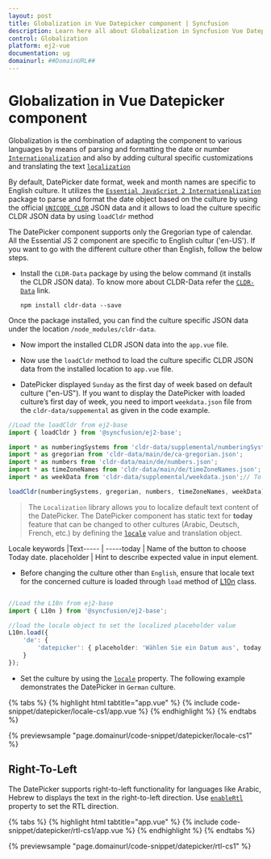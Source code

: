 ```yaml
---
layout: post
title: Globalization in Vue Datepicker component | Syncfusion
description: Learn here all about Globalization in Syncfusion Vue Datepicker component of Syncfusion Essential JS 2 and more.
control: Globalization 
platform: ej2-vue
documentation: ug
domainurl: ##DomainURL##
---
```


# Globalization in Vue Datepicker component

Globalization is the combination of  adapting the component to various languages by means of parsing and formatting the date or number [`Internationalization`](../common/internationalization) and also by adding cultural specific customizations and translating the text [`localization`](../common/localization)

By default, DatePicker date format, week and month names are specific to English culture. It utilizes the [`Essential JavaScript 2 Internationalization`](../common/internationalization) package to parse and format the date object based on the culture by using the official [`UNICODE CLDR`](https://cldr.unicode.org/) JSON data and it allows to load the culture specific CLDR JSON data by using `loadCldr` method

The DatePicker component supports only the Gregorian type of calendar. All the Essential JS 2 component are specific to English cultur ('en-US'). If you want to go with the different culture other than English, follow the below steps.

* Install the `CLDR-Data` package by using the below command (it installs the CLDR JSON data). To know more about CLDR-Data refer the
[`CLDR-Data`](https://cldr.unicode.org/index/cldr-spec/cldr-json-bindings) link.

  ```
  npm install cldr-data --save
  ```

 Once the package installed, you can find the culture specific JSON data under the location `/node_modules/cldr-data`.

* Now import the installed CLDR JSON data into the `app.vue` file.

* Now use the `loadCldr` method to load the culture specific CLDR JSON data from the installed location to `app.vue` file.

* DatePicker displayed `Sunday` as the first day of week based on default culture ("en-US"). If you want to display the DatePicker with loaded culture’s first day of week, you need to import `weekdata.json` file from the `cldr-data/suppemental` as given in the code example.

```ts
//Load the loadCldr from ej2-base
import { loadCldr } from '@syncfusion/ej2-base';

import * as numberingSystems from 'cldr-data/supplemental/numberingSystems.json';
import * as gregorian from 'cldr-data/main/de/ca-gregorian.json';
import * as numbers from 'cldr-data/main/de/numbers.json';
import * as timeZoneNames from 'cldr-data/main/de/timeZoneNames.json';
import * as weekData from 'cldr-data/supplemental/weekdata.json';// To load the culture based first day of week

loadCldr(numberingSystems, gregorian, numbers, timeZoneNames, weekData);
```

> The `Localization` library allows you to localize default text content of the DatePicker. The DatePicker component has static text for  **today** feature that can be changed to other cultures (Arabic, Deutsch, French, etc.) by defining the [`locale`](https://ej2.syncfusion.com/vue/documentation/api/datepicker/#locale) value and translation object.

Locale keywords |Text----- | -----today | Name of the button to choose Today date. placeholder | Hint to describe expected value in input element.

* Before changing the culture other than `English`, ensure that locale text for the concerned culture is loaded through `load` method of
[L10n](https://ej2.syncfusion.com/documentation/api/base/l10n/#load) class.

```ts

//Load the L10n from ej2-base
import { L10n } from '@syncfusion/ej2-base';

//load the locale object to set the localized placeholder value
L10n.load({
    'de': {
        'datepicker': { placeholder: 'Wählen Sie ein Datum aus', today: 'heute' }
    }
});
```

* Set the culture by using the [`locale`](https://ej2.syncfusion.com/vue/documentation/api/datepicker/#locale) property. The following example demonstrates the DatePicker in `German` culture.

{% tabs %}
{% highlight html tabtitle="app.vue" %}
{% include code-snippet/datepicker/locale-cs1/app.vue %}
{% endhighlight %}
{% endtabs %}
        
{% previewsample "page.domainurl/code-snippet/datepicker/locale-cs1" %}

## Right-To-Left

The DatePicker supports right-to-left functionality for languages like Arabic, Hebrew to displays the text in the right-to-left direction. Use
[`enableRtl`](https://ej2.syncfusion.com/vue/documentation/api/datepicker/#enablertl) property to set the RTL direction.

{% tabs %}
{% highlight html tabtitle="app.vue" %}
{% include code-snippet/datepicker/rtl-cs1/app.vue %}
{% endhighlight %}
{% endtabs %}
        
{% previewsample "page.domainurl/code-snippet/datepicker/rtl-cs1" %}